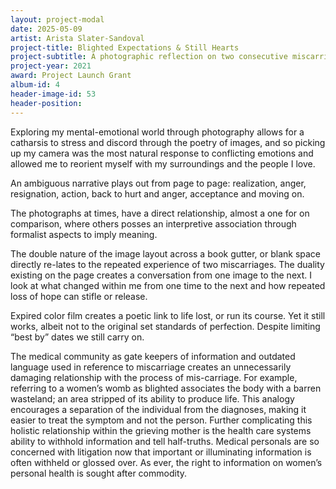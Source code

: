 ```yaml
---
layout: project-modal
date: 2025-05-09
artist: Arista Slater-Sandoval
project-title: Blighted Expectations & Still Hearts
project-subtitle: A photographic reflection on two consecutive miscarriages I experienced in 2020.
project-year: 2021
award: Project Launch Grant
album-id: 4
header-image-id: 53
header-position: 
---
```


Exploring my mental-emotional world through photography allows for a catharsis to stress and discord through the poetry of images, and so picking up my camera was the most natural response to conflicting
emotions and allowed me to reorient myself with my surroundings and the people I love. 

An ambiguous narrative plays out from page to page: realization, anger, resignation, action, back to hurt and anger, acceptance and moving on. 

The photographs at times, have a direct relationship, almost a one for on comparison, where others posses an interpretive association through formalist aspects to imply meaning.

The double nature of the image layout across a book gutter, or blank space directly re-lates to the repeated experience of two miscarriages. The duality existing on the page creates a conversation from one image to the
next. I look at what changed within me from one time to the next and how repeated loss of hope can stifle or release.

Expired color film creates a poetic link to life lost, or run its course. Yet it still works, albeit not to the original set standards of perfection. Despite limiting “best by” dates we still carry on.

The medical community as gate keepers of information and outdated language used in reference to miscarriage creates an unnecessarily damaging relationship with the process of mis-carriage. For example, referring to a women’s womb as blighted associates the body with a barren wasteland; an area stripped of its ability to produce life. This analogy encourages a separation of the individual from the diagnoses, making it easier to treat the symptom and not the person. Further complicating this holistic relationship within the grieving mother is the health care systems ability to withhold information and tell half-truths. Medical personals are so concerned with litigation now that important or illuminating information is often withheld or glossed over. As ever, the right to information on women’s personal health is sought after commodity.




